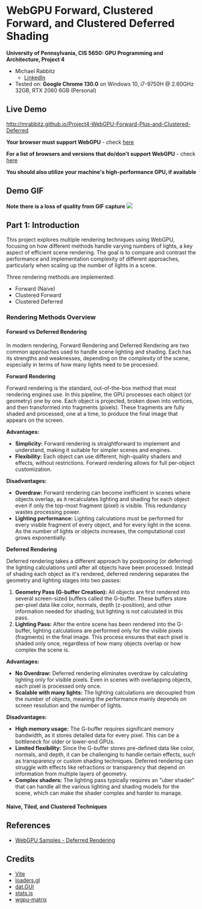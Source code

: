 WebGPU Forward, Clustered Forward, and Clustered Deferred Shading
======================

**University of Pennsylvania, CIS 5650: GPU Programming and Architecture, Project 4**

* Michael Rabbitz
  * [LinkedIn](https://www.linkedin.com/in/mike-rabbitz)
* Tested on: **Google Chrome 130.0** on Windows 10, i7-9750H @ 2.60GHz 32GB, RTX 2060 6GB (Personal)

## Live Demo
http://mrabbitz.github.io/Project4-WebGPU-Forward-Plus-and-Clustered-Deferred

**Your browser must support WebGPU** - check [here](https://webgpureport.org/)

**For a list of browsers and versions that do/don't support WebGPU** - check [here](https://caniuse.com/webgpu)

**You should also utilize your machine's high-performance GPU, if available**

## Demo GIF
**Note there is a loss of quality from GIF capture**
![](img/clustered_deferred.gif)

## Part 1: Introduction

This project explores multiple rendering techniques using WebGPU, focusing on how different methods handle varying numbers of lights, a key aspect of efficient scene rendering.
The goal is to compare and contrast the performance and implementation complexity of different approaches, particularly when scaling up the number of lights in a scene.

Three rendering methods are implemented:
- Forward (Naive)
- Clustered Forward
- Clustered Deferred

### Rendering Methods Overview

#### Forward vs Deferred Rendering
In modern rendering, Forward Rendering and Deferred Rendering are two common approaches used to handle scene lighting and shading.
Each has its strengths and weaknesses, depending on the complexity of the scene, especially in terms of how many lights need to be processed.

**Forward Rendering**

Forward rendering is the standard, out-of-the-box method that most rendering engines use. In this pipeline, the GPU processes each object (or geometry) one by one.
Each object is projected, broken down into vertices, and then transformed into fragments (pixels).
These fragments are fully shaded and processed, one at a time, to produce the final image that appears on the screen.

**Advantages:**
- **Simplicity:** Forward rendering is straightforward to implement and understand, making it suitable for simpler scenes and engines.
- **Flexibility:** Each object can use different, high-quality shaders and effects, without restrictions. Forward rendering allows for full per-object customization.

**Disadvantages:**
- **Overdraw:** Forward rendering can become inefficient in scenes where objects overlap, as it recalculates lighting and shading for each object even if only the top-most fragment (pixel) is visible. This redundancy wastes processing power.
- **Lighting performance:** Lighting calculations must be performed for every visible fragment of every object, and for every light in the scene. As the number of lights or objects increases, the computational cost grows exponentially.


**Deferred Rendering**

Deferred rendering takes a different approach by postponing (or deferring) the lighting calculations until after all objects have been processed. Instead of shading each object as it's rendered, deferred rendering separates the geometry and lighting stages into two passes:

1) **Geometry Pass (G-buffer Creation):** All objects are first rendered into several screen-sized buffers called the G-buffer. These buffers store per-pixel data like color, normals, depth (z-position), and other information needed for shading, but lighting is not calculated in this pass.
2) **Lighting Pass:** After the entire scene has been rendered into the G-buffer, lighting calculations are performed only for the visible pixels (fragments) in the final image. This process ensures that each pixel is shaded only once, regardless of how many objects overlap or how complex the scene is.

**Advantages:**
- **No Overdraw:** Deferred rendering eliminates overdraw by calculating lighting only for visible pixels. Even in scenes with overlapping objects, each pixel is processed only once.
- **Scalable with many lights:** The lighting calculations are decoupled from the number of objects, meaning the performance mainly depends on screen resolution and the number of lights.

**Disadvantages:**
- **High memory usage:** The G-buffer requires significant memory bandwidth, as it stores detailed data for every pixel. This can be a bottleneck for older or lower-end GPUs.
- **Limited flexibility:** Since the G-buffer stores pre-defined data like color, normals, and depth, it can be challenging to handle certain effects, such as transparency or custom shading techniques. Deferred rendering can struggle with effects like refractions or transparency that depend on information from multiple layers of geometry.
- **Complex shaders:** The lighting pass typically requires an "uber shader" that can handle all the various lighting and shading models for the scene, which can make the shader complex and harder to manage.



#### Naive, Tiled, and Clustered Techniques







## References
- [WebGPU Samples - Deferred Rendering](https://webgpu.github.io/webgpu-samples/?sample=deferredRendering)

## Credits

- [Vite](https://vitejs.dev/)
- [loaders.gl](https://loaders.gl/)
- [dat.GUI](https://github.com/dataarts/dat.gui)
- [stats.js](https://github.com/mrdoob/stats.js)
- [wgpu-matrix](https://github.com/greggman/wgpu-matrix)

